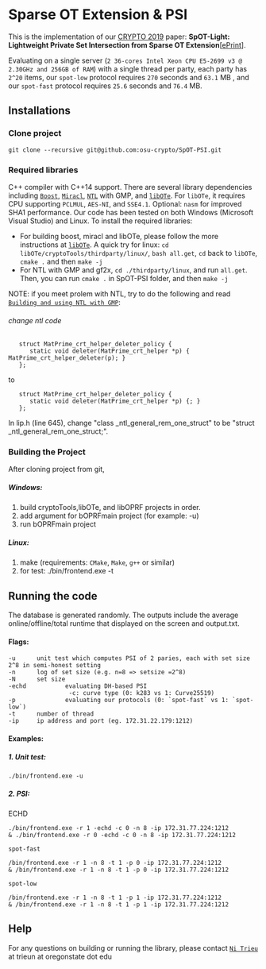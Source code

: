 # Sparse OT Extension & PSI
This is the implementation of our [CRYPTO 2019](http://dl.acm.org/citation.cfm?id=2978381)  paper: **SpOT-Light: Lightweight Private Set Intersection from Sparse OT Extension**[[ePrint](https://eprint.iacr.org/2019/634.pdf)]. 

Evaluating on a single server (`2 36-cores Intel Xeon CPU E5-2699 v3 @ 2.30GHz and 256GB of RAM`) with a single thread per party, each party has `2^20` items, our `spot-low` protocol requires  `270` seconds and `63.1` MB , and our `spot-fast` protocol requires  `25.6` seconds and `76.4` MB. 

## Installations
### Clone project
```
git clone --recursive git@github.com:osu-crypto/SpOT-PSI.git
```

### Required libraries
 C++ compiler with C++14 support. There are several library dependencies including [`Boost`](https://sourceforge.net/projects/boost/), [`Miracl`](https://github.com/miracl/MIRACL), [`NTL`](http://www.shoup.net/ntl/) with GMP, and [`libOTe`](https://github.com/osu-crypto/libOTe). For `libOTe`, it requires CPU supporting `PCLMUL`, `AES-NI`, and `SSE4.1`. Optional: `nasm` for improved SHA1 performance.   Our code has been tested on both Windows (Microsoft Visual Studio) and Linux. To install the required libraries: 
  * For building boost, miracl and libOTe, please follow the more instructions at [`libOTe`](https://github.com/osu-crypto/libOTe). A quick try for linux: `cd libOTe/cryptoTools/thirdparty/linux/`, `bash all.get`, `cd` back to `libOTe`, `cmake .` and then `make -j`
  * For NTL with GMP and gf2x, `cd ./thirdparty/linux`, and run `all.get`. Then, you can run `cmake .` in  SpOT-PSI folder, and then `make -j`  

NOTE: if you meet prolem with NTL, try to do the following and read [`Building and using NTL with GMP`](https://www.shoup.net/ntl/doc/tour-gmp.html): 
###### change ntl code

```
   struct MatPrime_crt_helper_deleter_policy {
      static void deleter(MatPrime_crt_helper *p) { MatPrime_crt_helper_deleter(p); }
   };
```
to
```
   struct MatPrime_crt_helper_deleter_policy {
      static void deleter(MatPrime_crt_helper *p) {; }
   };
```

In lip.h (line 645), change "class _ntl_general_rem_one_struct" to be "struct _ntl_general_rem_one_struct;".

### Building the Project
After cloning project from git, 
##### Windows:
1. build cryptoTools,libOTe, and libOPRF projects in order.
2. add argument for bOPRFmain project (for example: -u)
3. run bOPRFmain project
 
##### Linux:
1. make (requirements: `CMake`, `Make`, `g++` or similar)
2. for test:
	./bin/frontend.exe -t


## Running the code
The database is generated randomly. The outputs include the average online/offline/total runtime that displayed on the screen and output.txt. 
#### Flags:
    -u		unit test which computes PSI of 2 paries, each with set size 2^8 in semi-honest setting
	-n		log of set size (e.g. n=8 => setsize =2^8)
	-N		set size
	-echd	        evaluating DH-based PSI
	                 -c: curve type (0: k283 vs 1: Curve25519)
	-p              evaluating our protocols (0: `spot-fast` vs 1: `spot-low`)
	-t		number of thread
	-ip		ip address and port (eg. 172.31.22.179:1212)
#### Examples: 
##### 1. Unit test:
	./bin/frontend.exe -u
	
##### 2. PSI:
ECHD

	./bin/frontend.exe -r 1 -echd -c 0 -n 8 -ip 172.31.77.224:1212
	& ./bin/frontend.exe -r 0 -echd -c 0 -n 8 -ip 172.31.77.224:1212

	
`spot-fast`

	/bin/frontend.exe -r 1 -n 8 -t 1 -p 0 -ip 172.31.77.224:1212
	& /bin/frontend.exe -r 1 -n 8 -t 1 -p 0 -ip 172.31.77.224:1212
 
`spot-low`

	/bin/frontend.exe -r 1 -n 8 -t 1 -p 1 -ip 172.31.77.224:1212
	& /bin/frontend.exe -r 1 -n 8 -t 1 -p 1 -ip 172.31.77.224:1212
 
		
## Help
For any questions on building or running the library, please contact [`Ni Trieu`](http://people.oregonstate.edu/~trieun/) at trieun at oregonstate dot edu

